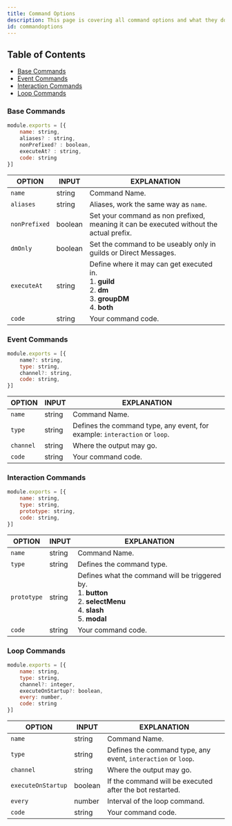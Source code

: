 ```yaml
---
title: Command Options
description: This page is covering all command options and what they do.
id: commandoptions
---
```


<!-- omit from toc -->
## Table of Contents

- [Base Commands](#base-commands)
- [Event Commands](#event-commands)
- [Interaction Commands](#interaction-commands)
- [Loop Commands](#loop-commands)

### Base Commands

```js
module.exports = [{
    name: string,
    aliases? : string,
    nonPrefixed? : boolean,
    executeAt? : string,
    code: string
}]
```

| OPTION        | INPUT   | EXPLANATION                                                                                                            |
| ------------- | ------- | ---------------------------------------------------------------------------------------------------------------------- |
| `name`        | string  | Command Name.                                                                                                          |
| `aliases`     | string  | Aliases, work the same way as `name`.                                                                                  |
| `nonPrefixed` | boolean | Set your command as non prefixed, meaning it can be executed without the actual prefix.                                |
| `dmOnly`      | boolean | Set the command to be useably only in guilds or Direct Messages.                                                       |
| `executeAt`   | string  | Define where it may can get executed in. <br /> 1. **guild** <br /> 2. **dm** <br /> 3. **groupDM** <br /> 4. **both** |
| `code`        | string  | Your command code.                                                                                                     |

### Event Commands

```js
module.exports = [{
    name?: string,
    type: string,
    channel?: string,
    code: string,
}]
```

| OPTION    | INPUT  | EXPLANATION                                                                |
| --------- | ------ | -------------------------------------------------------------------------- |
| `name`    | string | Command Name.                                                              |
| `type`    | string | Defines the command type, any event, for example: `interaction` or `loop`. |
| `channel` | string | Where the output may go.                                                   |
| `code`    | string | Your command code.                                                         |

### Interaction Commands

```js
module.exports = [{
    name: string,
    type: string,
    prototype: string,
    code: string,
}]
```

| OPTION      | INPUT  | EXPLANATION                                                                                                                          |
| ----------- | ------ | ------------------------------------------------------------------------------------------------------------------------------------ |
| `name`      | string | Command Name.                                                                                                                        |
| `type`      | string | Defines the command type.                                                                                                            |
| `prototype` | string | Defines what the command will be triggered by. <br /> 1. **button** <br /> 2. **selectMenu** <br /> 4. **slash** <br /> 5. **modal** |
| `code`      | string | Your command code.                                                                                                                   |

### Loop Commands

```js
module.exports = [{
    name: string,
    type: string,
    channel?: integer,
    executeOnStartup?: boolean,
    every: number,
    code: string
}]
```

| OPTION             | INPUT   | EXPLANATION                                                   |
| ------------------ | ------- | ------------------------------------------------------------- |
| `name`             | string  | Command Name.                                                 |
| `type`             | string  | Defines the command type, any event, `interaction` or `loop`. |
| `channel`          | string  | Where the output may go.                                      |
| `executeOnStartup` | boolean | If the command will be executed after the bot restarted.      |
| `every`            | number  | Interval of the loop command.                                 |
| `code`             | string  | Your command code.                                            |